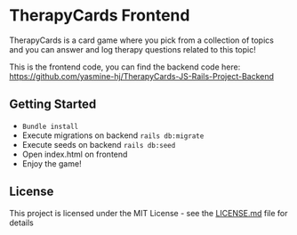 # TherapyCards Frontend

TherapyCards is a card game where you pick from a collection of topics and you can answer and log therapy questions related to this topic!

This is the frontend code, you can find the backend code here: https://github.com/yasmine-hj/TherapyCards-JS-Rails-Project-Backend

## Getting Started

* ```Bundle install```
* Execute migrations on backend ```rails db:migrate```
* Execute seeds on backend ```rails db:seed```
* Open index.html on frontend
* Enjoy the game!

## License

This project is licensed under the MIT License - see the [LICENSE.md](LICENSE.md) file for details